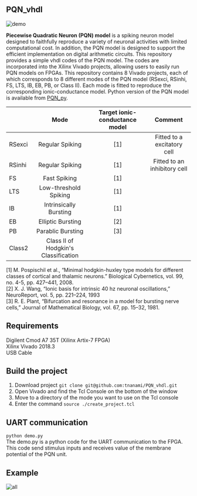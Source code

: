 ## PQN_vhdl

![demo](https://user-images.githubusercontent.com/108346049/193576760-82d99c17-4d2c-4bf7-8e6f-20115ab6aac5.png)

**Piecewise Quadratic Neuron (PQN) model** is a spiking neuron model designed to faithfully reproduce a variety of neuronal activities with limited computational cost.
In addition, the PQN model is designed to support the efficient implementation on digital arithmetic circuits.
This repository provides a simple vhdl codes of the PQN model. The codes are incorporated into the Xilinx Vivado projects, allowing users to easily run PQN models on FPGAs.
This repository contains 8 Vivado projects, each of which corresponds to 8 different modes of the PQN model (RSexci, RSinhi, FS, LTS, IB, EB, PB, or Class II).
Each mode is fitted to reproduce the corresponding ionic-conductance model. Python version of the PQN model is available from [PQN_py](https://github.com/tnanami/PQN_py "PQN_py").


|        |Mode                            |Target ionic-conductance model|Comment                    |
|:-------|:------------------------------:|:---------------------------:|:-------------------------:|
| RSexci |Regular Spiking                 |[1]                          |Fitted to a excitatory cell|
| RSinhi |Regular Spiking                 |[1]                          |Fitted to an inhibitory cell|
| FS     |Fast Spiking                    |[1]|
| LTS    |Low-threshold Spiking           |[1]|
| IB     |Intrinsically Bursting          |[1]|
| EB     |Elliptic Bursting               |[2]|
| PB     |Parablic Bursting               |[3]|
| Class2 |Class II of Hodgkin's Classification||

[1] M. Pospischil et al., “Minimal hodgkin-huxley type models for different classes of cortical and thalamic neurons.” Biological Cybernetics, vol. 99, no. 4-5, pp. 427–441, 2008.  
[2] X. J. Wang, “Ionic basis for intrinsic 40 hz neuronal oscillations,” NeuroReport, vol. 5, pp. 221–224, 1993  
[3] R. E. Plant, “Bifurcation and resonance in a model for bursting nerve cells,” Journal of Mathematical Biology, vol. 67, pp. 15–32, 1981.

## Requirements
Digilent Cmod A7 35T (Xilinx Artix-7 FPGA)  
Xilinx Vivado 2018.3  
USB Cable  

## Build the project
1. Download project `git clone git@github.com:tnanami/PQN_vhdl.git`
2. Open Vivado and find the Tcl Console on the bottom of the window
3. Move to a directory of the mode you want to use on the Tcl console
4. Enter the command `source ./create_project.tcl`

## UART communication
`python demo.py`  
The demo.py is a python code for the UART communication to the FPGA. This code send stimulus inputs and receives value of the membrane potential of the PQN unit.

## Example
![all](https://user-images.githubusercontent.com/108346049/194803882-13a07a8a-54db-460f-9958-ee612ef539d4.png)
